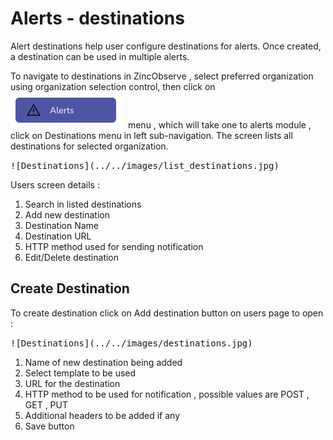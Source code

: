 # Alerts - destinations

Alert destinations help user configure destinations for alerts. Once created, a destination can be used in multiple alerts.

To navigate to destinations in ZincObserve , select preferred organization using organization selection control, then click on ![Alerts](../../images/alert_menu.jpg) menu , which will take one to alerts module , click on Destinations menu in left sub-navigation. The screen lists all destinations for selected organization. 

<kbd>
![Destinations](../../images/list_destinations.jpg)
</kbd>

Users screen details :


1. Search in listed destinations
1. Add new destination
1. Destination Name
1. Destination URL
1. HTTP method used for sending notification
1. Edit/Delete destination

## Create Destination

To create destination click on Add destination button on users page to open : 

<kbd>
![Destinations](../../images/destinations.jpg)
</kbd>

1. Name of new destination being added
1. Select template to be used  
1. URL for the destination
1. HTTP method to be used for notification , possible values are POST , GET , PUT
1. Additional headers to be added if any
1. Save button